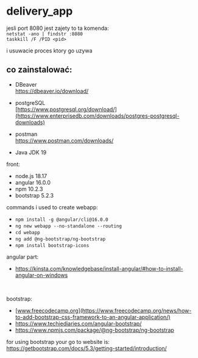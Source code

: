# delivery_app
 jesli port 8080 jest zajety to ta komenda: <br>
 ```netstat -ano | findstr :8080``` <br>
 ```taskkill /F /PID <pid>``` <br>

 i usuwacie proces ktory go uzywa <br>

## co zainstalować: 
- DBeaver <br>
https://dbeaver.io/download/

- postgreSQL <br>
[https://www.postgresql.org/download/](https://www.enterprisedb.com/downloads/postgres-postgresql-downloads)

- postman <br>
https://www.postman.com/downloads/

- Java JDK 19


front:
- node.js 18.17
- angular 16.0.0
- npm 10.2.3
- bootstrap 5.2.3 

commands i used to create webapp:
- ```npm install -g @angular/cli@16.0.0```
- ```ng new webapp --no-standalone --routing```
- ```cd webapp```
- ```ng add @ng-bootstrap/ng-bootstrap```
- ```npm install bootstrap-icons```
  
angular part: <br>
- https://kinsta.com/knowledgebase/install-angular/#how-to-install-angular-on-windows

<br>

bootstrap:
- [www.freecodecamp.org](https://www.freecodecamp.org/news/how-to-add-bootstrap-css-framework-to-an-angular-application/)
- https://www.techiediaries.com/angular-bootstrap/
- https://www.npmjs.com/package/@ng-bootstrap/ng-bootstrap

for using bootstrap your go to website is: <br>
https://getbootstrap.com/docs/5.3/getting-started/introduction/

